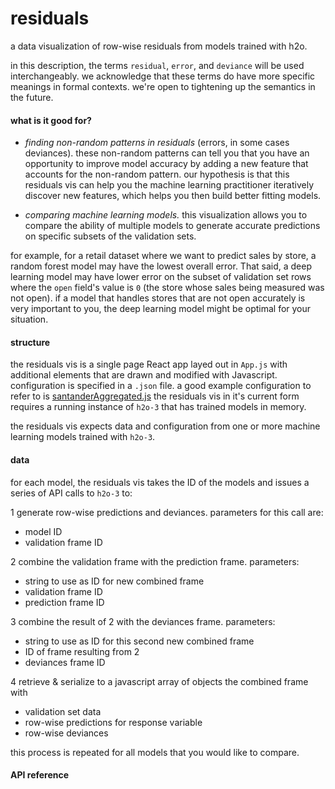 # residuals

a data visualization of row-wise residuals from models trained with h2o.

in this description, the terms `residual`, `error`, and `deviance` will be used interchangeably.  we acknowledge that these terms do have more specific meanings in formal contexts.  we're open to tightening up the semantics in the future.

#### what is it good for?

+ _finding non-random patterns in residuals_ (errors, in some cases deviances).  these non-random patterns can tell you that you have an opportunity to improve model accuracy by adding a new feature that accounts for the non-random pattern.  our hypothesis is that this residuals vis can help you the machine learning practitioner iteratively discover new features, which helps you then build better fitting models.

+ _comparing machine learning models._  this visualization allows you to compare the ability of multiple models to generate accurate predictions on specific subsets of the validation sets.  

for example, for a retail dataset where we want to predict sales by store, a random forest model may have the lowest overall error.  That said, a deep learning model may have lower error on the subset of validation set rows where the `open` field's value is `0` (the store whose sales being measured was not open).  if a model that handles stores that are not open accurately is very important to you, the deep learning model might be optimal for your situation.

#### structure

the residuals vis is a single page React app layed out in `App.js`  with additional elements that are drawn and modified with Javascript.  configuration is specified in a `.json` file.  a good example configuration to refer to is [santanderAggregated.js](residuals/vis/06/src/config/santanderAggregated.js)   the residuals vis in it's current form requires a running instance of `h2o-3` that has trained models in memory.


the residuals vis expects data and configuration from one or more machine learning models trained with `h2o-3`.

#### data 

for each model, the residuals vis takes the ID of the models and issues a series of API calls to `h2o-3` to:

1 generate row-wise predictions and deviances. parameters for this call are:
  - model ID
  - validation frame ID

2 combine the validation frame with the prediction frame. parameters:
  - string to use as ID for new combined frame
  - validation frame ID
  - prediction frame ID

3 combine the result of 2 with the deviances frame. parameters:
  - string to use as ID for this second new combined frame
  - ID of frame resulting from 2
  - deviances frame ID

4 retrieve & serialize to a javascript array of objects the combined frame with 
  - validation set data
  - row-wise predictions for response variable
  - row-wise deviances

this process is repeated for all models that you would like to compare.

#### API reference

